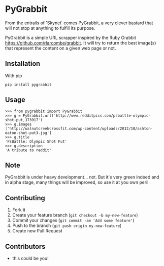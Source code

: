 # PyGrabbit

From the entrails of 'Skynet' comes PyGrabbit, a very clever bastard that will not stop at anything to fulfill its purpose.

PyGrabbit is a simple URL scrapper inspired by the Ruby Grabbit https://github.com/rlarcombe/grabbit. It will try to return the best image(s) that represent the content on a given web page or not.

## Installation

With pip

    pip install pygrabbit

## Usage

    >>> from pygrabbit import PyGrabbit
    >>> g = PyGrabbit.url('http://www.redditpics.com/psbattle-olympic-shot-put,173917')
    >>> g.images
    ['http://walnutcreekcrossfit.com/wp-content/uploads/2012/10/ashton-eaton-shot-put3.jpg']
    >>> g.title
    'PsBattle: Olympic Shot Put'
    >>> g.description
    'A tribute to reddit'

## Note

PyGrabbit is under heavy development... not. But it's very green indeed and in alpha stage, many things will be improved, so use it at you own peril.

## Contributing

1. Fork it
2. Create your feature branch (`git checkout -b my-new-feature`)
3. Commit your changes (`git commit -am 'Add some feature'`)
4. Push to the branch (`git push origin my-new-feature`)
5. Create new Pull Request


## Contributors

* this could be you!
